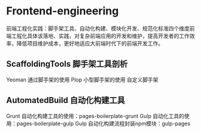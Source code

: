 # Frontend-engineering
前端工程化实践：脚手架工具、自动化构建、模块化开发、规范化标准四个维度前端工程化具体该落地、实践，对复杂前端应用的开发和维护，提高开发者的工作效率，降低项目维护成本，更好地适应大前端时代下的前端开发工作。

## ScaffoldingTools 脚手架工具剖析
Yeoman 通过脚手架的使用
Plop 小型脚手架的使用
自定义脚手架


## AutomatedBuild 自动化构建工具
Grunt 自动化构建工具的使用：pages-boilerplate-grunt
Gulp 自动化工具的使用：pages-boilerplate-gulp
Gulp 自动化构建流程封装npm模块：gulp-pages